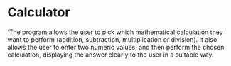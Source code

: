 # Calculator

‘The program allows the user to pick which mathematical calculation they want to perform (addition, subtraction, multiplication or division). It also allows the user to enter two numeric values, and then perform the chosen calculation, displaying the answer clearly to the user in a suitable way.
